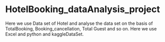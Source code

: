# HotelBooking_dataAnalysis_project
Here we use Data set of Hotel and analyse the data set on the basis of TotalBooking, Booking_cancellation, Total Guest and so on.
Here we use Excel and python and kaggleDataSet.
